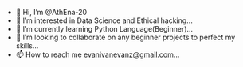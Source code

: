 - 👋 Hi, I’m @AthEna-20
- 👀 I’m interested in Data Science and Ethical hacking...
- 🌱 I’m currently learning Python Language(Beginner)...
- 💞️ I’m looking to collaborate on any beginner projects to perfect my skills...
- 📫 How to reach me evanivanevanz@gmail.com...

<!---
AthEna-20/AthEna-20 is a ✨ special ✨ repository because its `README.md` (this file) appears on your GitHub profile.
You can click the Preview link to take a look at your changes.
--->
